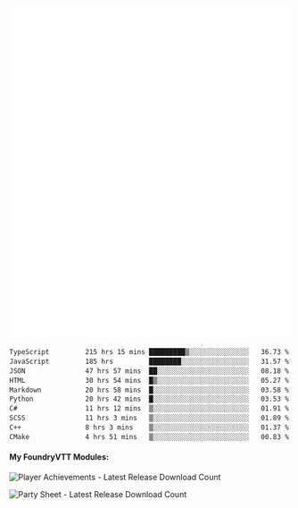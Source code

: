 
![](https://raw.githubusercontent.com/eddiedover/ghstats/master/generated/overview.svg)
![](https://raw.githubusercontent.com/eddiedover/ghstats/master/generated/languages.svg)

<!--START_SECTION:waka-->

```txt
TypeScript         215 hrs 15 mins █████████▒░░░░░░░░░░░░░░░   36.73 %
JavaScript         185 hrs         ████████░░░░░░░░░░░░░░░░░   31.57 %
JSON               47 hrs 57 mins  ██░░░░░░░░░░░░░░░░░░░░░░░   08.18 %
HTML               30 hrs 54 mins  █▒░░░░░░░░░░░░░░░░░░░░░░░   05.27 %
Markdown           20 hrs 58 mins  █░░░░░░░░░░░░░░░░░░░░░░░░   03.58 %
Python             20 hrs 42 mins  █░░░░░░░░░░░░░░░░░░░░░░░░   03.53 %
C#                 11 hrs 12 mins  ▒░░░░░░░░░░░░░░░░░░░░░░░░   01.91 %
SCSS               11 hrs 3 mins   ▒░░░░░░░░░░░░░░░░░░░░░░░░   01.89 %
C++                8 hrs 3 mins    ▒░░░░░░░░░░░░░░░░░░░░░░░░   01.37 %
CMake              4 hrs 51 mins   ▒░░░░░░░░░░░░░░░░░░░░░░░░   00.83 %
```

<!--END_SECTION:waka-->

#### My FoundryVTT Modules:

  ![Player Achievements - Latest Release Download Count](https://img.shields.io/badge/dynamic/json?label=Player%20Achievements%20-%20Downloads@latest&query=assets%5B1%5D.download_count&url=https%3A%2F%2Fapi.github.com%2Frepos%2FEddieDover%2Ffvtt-player-achievements%2Freleases%2Flatest)

  ![Party Sheet - Latest Release Download Count](https://img.shields.io/badge/dynamic/json?label=Party%20Sheet%20-%20Downloads@latest&query=assets%5B1%5D.download_count&url=https%3A%2F%2Fapi.github.com%2Frepos%2FEddieDover%2Ffvtt-party-sheet%2Freleases%2Flatest)

<a rel="me" href="https://techhub.social/@EddieDover"></a>

